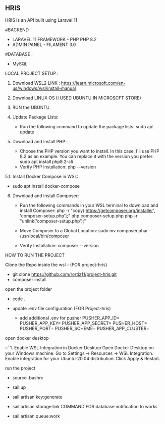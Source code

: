 ## HRIS

HRIS is an API built using Laravel 11

#BACKEND 
  - LARAVEL 11 FRAMEWORK - PHP PHP 8.2
  - ADMIN PANEL - FILAMENT 3.0

#DATABASE :
  -  MySQL

LOCAL PROJECT SETUP : 

1. Download WSL2 
LINK : https://learn.microsoft.com/en-us/windows/wsl/install-manual

2. Download LINUX OS (I USED UBUNTU IN MICROSOFT STORE)

3. RUN the UBUNTU

4. Update Package Lists:
	 - Run the following command to update the package lists:
		 sudo apt update

5. Download and Install PHP : 
	 - Choose the PHP version you want to install. In this case, I'll use PHP 8.2 as an example. You can replace it with the version you prefer:
		 sudo apt install php8.2-cli
	 - Verify PHP Installation:
	   php --version

5.1. Install Docker Compose in WSL:
   - sudo apt install docker-compose

6. Download and Install Composer:

	- Run the following commands in your WSL terminal to download and install Composer:
			php -r "copy('https://getcomposer.org/installer', 'composer-setup.php');"
			php composer-setup.php
			php -r "unlink('composer-setup.php');"

	- Move Composer to a Global Location:
			sudo mv composer.phar /usr/local/bin/composer
	- Verify Installation:
		  composer --version


HOW TO RUN THE PROJECT

Clone the Repo inside the wsl - (FOR project-hris)
- git clone https://github.com/rortiz11/project-hris.git
- composer install 

open the project folder
 - code .
 - update .env file configuration (FOR Project-hris)
	
    - add additional .env for pusher
	PUSHER_APP_ID=
	PUSHER_APP_KEY=
	PUSHER_APP_SECRET=
	PUSHER_HOST=
	PUSHER_PORT=
	PUSHER_SCHEME=
	PUSHER_APP_CLUSTER=
	
open docker desktop

✅ 1. Enable WSL Integration in Docker Desktop
Open Docker Desktop on your Windows machine.
Go to Settings → Resources → WSL Integration.
Enable integration for your Ubuntu-20.04 distribution.
Click Apply & Restart.

run the project
 - source .bashrc
 - sail up

- sail artisan key:generate
- sail artisan storage:link
COMMAND FOR database notification to works 
 - sail artisan queue:work
